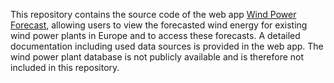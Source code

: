 This repository contains the source code of the web app [Wind Power Forecast](https://windpower-bjadbff2cwdsgggj.germanywestcentral-01.azurewebsites.net), allowing users to view the forecasted wind energy for existing wind power plants in Europe and to access these forecasts. A detailed documentation including used data sources is provided in the web app. The wind power plant database is not publicly available and is therefore not included in this repository.